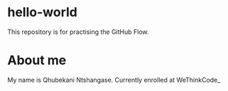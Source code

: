 # hello-world
This repository is for practising the GitHub Flow.

# About me
My name is Qhubekani Ntshangase. 
Currently enrolled at WeThinkCode_

